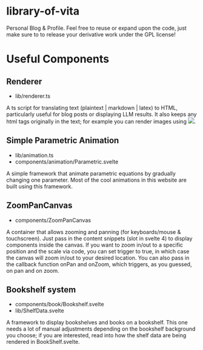 # library-of-vita
Personal Blog &amp; Profile. Feel free to reuse or expand upon the code, just make sure to to release your derivative work under the GPL license! 

# Useful Components
## Renderer
- lib/renderer.ts

A ts script for translating text (plaintext | markdown | latex) to HTML, particularly useful for blog posts or displaying LLM results. It also keeps any html tags originally in the text; for example you can render images using <img src=..../>. 

## Simple Parametric Animation
- lib/animation.ts
- components/animation/Parametric.svelte

A simple framework that animate parametric equations by gradually changing one parameter. Most of the cool animations in this website are built using this framework.

## ZoomPanCanvas
- components/ZoomPanCanvas

A container that allows zooming and panning (for keyboards/mouse & touchscreen). Just pass in the content snippets (slot in svelte 4) to display components inside the canvas. If you want to zoom in/out to a specific position and the scale via code, you can set trigger to true, in which case the canvas will zoom in/out to your desired location. You can also pass in the callback function onPan and onZoom, which triggers, as you guessed, on pan and on zoom.

## Bookshelf system
- components/book/Bookshelf.svelte
- lib/ShelfData.svelte

A framework to display bookshelves and books on a bookshelf. This one needs a lot of manual adjustments depending on the bookshelf background you choose; if you are interested, read into how the shelf data are being rendered in BookShelf.svelte.

